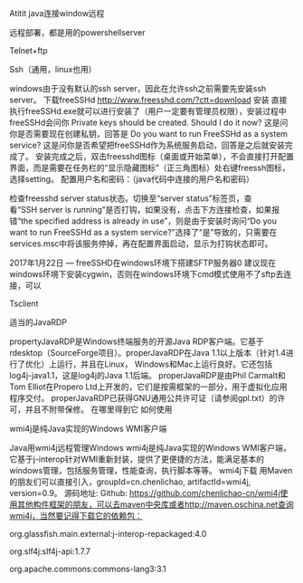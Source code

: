 Atitit java连接window远程


远程部署，都是用的powershellserver

Telnet+ftp

Ssh（通用，linux也用）

windows由于没有默认的ssh server，因此在允许ssh之前需要先安装ssh server。
下载freeSSHd
http://www.freesshd.com/?ctt=download
安装
直接执行freeSSHd.exe就可以进行安装了（用户一定要有管理员权限），安装过程中freeSSHd会问你
Private keys should be created. Should I do it now?
这是问你是否需要现在创建私钥，回答是
Do you want to run FreeSSHd as a system service?
这是问你是否希望把freeSSHd作为系统服务启动，回答是之后就安装完成了。
安装完成之后，双击freesshd图标（桌面或开始菜单），不会直接打开配置界面，而是需要在任务栏的“显示隐藏图标”（正三角图标）处右键freessh图标，选择setting。
配置用户名和密码：（java代码中连接的用户名和密码）

检查freesshd server status状态。切换至“server status”标签页，查看“SSH server is running”是否打钩，如果没有，点击下方连接检查，如果报错“the specified address is already in use”，则是由于安装时询问“Do you want to run FreeSSHd as a system service?”选择了“是”导致的，只需要在services.msc中将该服务停掉，再在配置界面启动，显示为打钩状态即可。

2017年1月22日 — freeSSHD在windows环境下搭建SFTP服务器0 建议现在windows环境下安装cygwin，否则在windows环境下cmd模式使用不了sftp去连接，可以


Tsclient

适当的JavaRDP

propertyJavaRDP是Windows终端服务的开源Java RDP客户端。它基于rdesktop（SourceForge项目）。properJavaRDP在Java 1.1以上版本（针对1.4进行了优化）上运行，并且在Linux， Windows和Mac上运行良好。它还包括log4j-java1.1，这是log4j的Java 1.1后端。
properJavaRDP是由Phil Carmalt和Tom Elliot在Propero Ltd上开发的，它们是按需框架的一部分，用于虚拟化应用程序交付。
properJavaRDP已获得GNU通用公共许可证（请参阅gpl.txt）的许可，并且不附带保修。
在哪里得到它
如何使用

wmi4j是纯Java实现的Windows WMI客户端

Java用wmi4j远程管理Windows 
wmi4j是纯Java实现的Windows WMI客户端，它基于j-interop针对WMI重新封装，提供了更便捷的方法，能满足基本的windows管理，包括服务管理，性能查询，执行脚本等等。
wmi4j下载
用Maven的朋友们可以直接引入，groupId=cn.chenlichao, artifactId=wmi4j, version=0.9。 源码地址: Github: https://github.com/chenlichao-cn/wmi4j使用其他构件框架的朋友，可以去maven中央库或者http://maven.oschina.net查询wmi4j，当然要记得下载它的依赖包：

org.glassfish.main.external:j-interop-repackaged:4.0


org.slf4j:slf4j-api:1.7.7


org.apache.commons:commons-lang3:3.1


